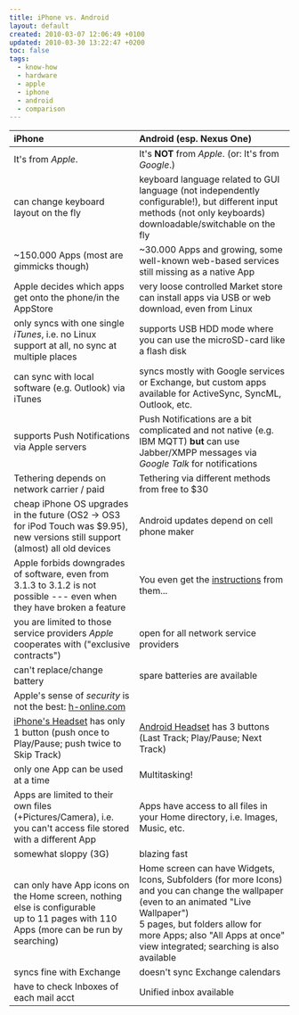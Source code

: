 ```yaml
---
title: iPhone vs. Android
layout: default
created: 2010-03-07 12:06:49 +0100
updated: 2010-03-30 13:22:47 +0200
toc: false
tags:
  - know-how
  - hardware
  - apple
  - iphone
  - android
  - comparison
---
```

|                 iPhone                    |                     Android (esp. Nexus One)                  |
|:------------------------------------------|:--------------------------------------------------------------|
| It's from *Apple*.                        | It's **NOT** from *Apple*. (or: It's from *Google*.)  |
| can change keyboard layout on the fly     | keyboard language related to GUI language (not independently configurable!), but different input methods (not only keyboards) downloadable/switchable on the fly  |
| ~150.000 Apps (most are gimmicks though)  | ~30.000 Apps and growing, some well-known web-based services still missing as a native App  |
| Apple decides which apps get onto the phone/in the AppStore  | very loose controlled Market store<br />can install apps via USB or web download, even from Linux  |
| only syncs with one single *iTunes*, i.e. no Linux support at all, no sync at multiple places  | supports USB HDD mode where you can use the microSD-card like a flash disk  |
| can sync with local software (e.g. Outlook) via iTunes  | syncs mostly with Google services or Exchange, but custom apps available for ActiveSync, SyncML, Outlook, etc.  |
| supports Push Notifications via Apple servers  | Push Notifications are a bit complicated and not native (e.g. IBM MQTT) **but** can use Jabber/XMPP messages via *Google Talk* for notifications  |
| Tethering depends on network carrier / paid  | Tethering via different methods from free to $30  |
| cheap iPhone OS upgrades in the future (OS2 → OS3 for iPod Touch was $9.95), new versions still support (almost) all old devices  | Android updates depend on cell phone maker  |
| Apple forbids downgrades of software, even from 3.1.3 to 3.1.2 is not possible --- even when they have broken a feature  | You even get the [instructions](http://developer.htc.com/adp.html) from them...  |
| you are limited to those service providers *Apple* cooperates with ("exclusive contracts")  | open for all network service providers  |
| can't replace/change battery              | spare batteries are available  |
| Apple's sense of *security* is not the best: [h-online.com](http://www.h-online.com/security/news/item/Mac-OS-X-safer-but-less-secure-957981.html)  | |
| [iPhone's Headset](http://www.howtomobile.com/apple-iphone/how-to-use-the-iphone-stereo-headset/) has only 1 button (push once to Play/Pause; push twice to Skip Track)  | [Android Headset](http://www.google.com/support/android/bin/static.py?page=guide.cs&guide=27201&topic=27212&answer=168441#1084954) has 3 buttons (Last Track; Play/Pause; Next Track)  |
| only one App can be used at a time        | Multitasking!  |
| Apps are limited to their own files (+Pictures/Camera), i.e. you can't access file stored with a different App  | Apps have access to all files in your Home directory, i.e. Images, Music, etc.  |
| somewhat sloppy (3G)                      | blazing fast  |
| can only have App icons on the Home screen, nothing else is configurable<br />up to 11 pages with 110 Apps (more can be run by searching)  | Home screen can have Widgets, Icons, Subfolders (for more Icons) and you can change the wallpaper (even to an animated "Live Wallpaper")<br />5 pages, but folders allow for more Apps; also "All Apps at once" view integrated; searching is also available  |
| syncs fine with Exchange                  | doesn't sync Exchange calendars  |
| have to check Inboxes of each mail acct   | Unified inbox available  |
